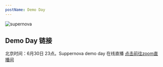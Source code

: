 ```yaml
---
postName: Demo Day
---
```


![supernova](/Supernova/demoday.jpg)

## Demo Day 链接
北京时间：6月30日 23点。Suppernova demo day 在线直播
[点击前往zoom直播间](https://www.google.com/url?q=https://dfinity.zoom.us/j/95764039195?pwd%3DdUF6dWdiTXh3ZVRMMlVONkZKbE5BQT09&sa=D&source=calendar&ust=1657026558513985&usg=AOvVaw3u7gDQPoQsH5QvqrEX34qW)




